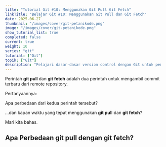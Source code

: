 ```yaml
---
title: "Tutorial Git #10: Menggunakan Git Pull Git Fetch"
linkTitle: "Belajar Git #10: Menggunakan Git Pull dan Git Fetch"
date: 2025-06-27
thumbnail: "/images/cover/git-petanikode.png"
image: "/images/cover/git-petanikode.png"
show_tutorial_list: true
completed: false
current: true 
weight: 10
series: "git"
tutorial: ["Git"]
topik: ["Git"]
description: "Pelajari dasar-dasar version control dengan Git untuk pemula."
---
```


Perintah **git pull** dan **git fetch** adalah dua perintah untuk mengambil commit terbaru dari remote repository.

Pertanyaannya:

Apa perbedaan dari kedua perintah tersebut?

…dan kapan waktu yang tepat menggunakan **git pull** dan **git fetch**?

Mari kita bahas.

## Apa Perbedaan git pull dengan git fetch?